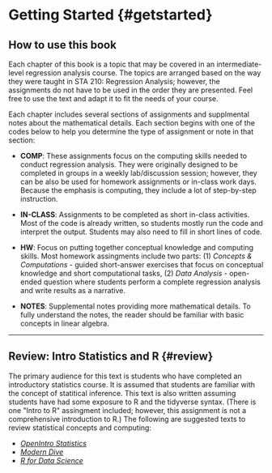 # Getting Started {#getstarted}

## How to use this book

Each chapter of this book is a topic that may be covered in an intermediate-level regression analysis course. The topics are arranged based on the way they were taught in STA 210: Regression Analysis; however, the assignments do not have to be used in the order they are presented. Feel free to use the text and adapt it to fit the needs of your course. 

Each chapter includes several sections of assignments and supplmental notes about the mathematical details. Each section begins with one of the codes below to help you determine the type of assignment or note in that section: 

- **COMP**: These assignments focus on the computing skills needed to conduct regression analysis. They were originally designed to be completed in groups in a weekly lab/discussion session; however, they can be also be used for homework assignments or in-class work days. Because the emphasis is computing, they include a lot of step-by-step instruction. 

- **IN-CLASS**: Assignments to be completed as short in-class activities. Most of the code is already written, so students mostly run the code and interpret the output. Students may also need to fill in short lines of code. 

- **HW**: Focus on putting together conceptual knowledge and computing skills. Most homework assingments include two parts: (1) *Concepts & Computations* - guided short-answer exercises that focus on conceptual knowledge and short computational tasks, (2) *Data Analysis* - open-ended question where students perform a complete regression analysis and write results as a narrative. 

- **NOTES**: Supplemental notes providing more mathematical details. To fully understand the notes, the reader should be familiar with basic concepts in linear algebra. 

***

## Review: Intro Statistics and R {#review}

The primary audience for this text is students who have completed an introductory statistics course. It is assumed that students are familiar with the concept of statitical inference. This text is also written assuming students have had some exposure to R and the tidyverse syntax. (There is one "Intro to R" assingment included; however, this assignment is not a comprehensive introduction to R.) The following are suggested texts to review statistical concepts and computing: 

- [*OpenIntro Statistics*](https://www.openintro.org/index.php)
- [*Modern Dive*](https://moderndive.com/)
- [*R for Data Science*](https://r4ds.had.co.nz/)




